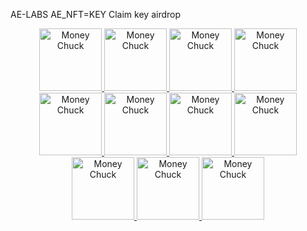 AE-LABS AE_NFT=KEY Claim key airdrop



<div align="center">
  <a href="https://">
    <img src="https://github.com/Saudari/MoneyChuck/blob/main/frontend/assets/placeholders/ae_moneychuck_01.jpg" alt="Money Chuck" width="100">
  </a>
 <a href="https://">
    <img src="https://github.com/Saudari/MoneyChuck/blob/main/frontend/assets/placeholders/ae_moneychuck_02.jpg" alt="Money Chuck" width="100">
  </a>
  <a href="https://">
    <img src="https://github.com/Saudari/MoneyChuck/blob/main/frontend/assets/placeholders/ae_moneychuck_03.jpg" alt="Money Chuck" width="100">
  </a>
  <a href="https://">
    <img src="https://github.com/Saudari/MoneyChuck/blob/main/frontend/assets/placeholders/ae_moneychuck_04.jpg" alt="Money Chuck" width="100">
  </a>
  <a href="https://">
    <img src="https://github.com/Saudari/MoneyChuck/blob/main/frontend/assets/placeholders/ae_moneychuck_05.jpg" alt="Money Chuck" width="100">
  </a>
  <a href="https://">
    <img src="https://github.com/Saudari/MoneyChuck/blob/main/frontend/assets/placeholders/ae_moneychuck_06.jpg" alt="Money Chuck" width="100">
  </a>
  <a href="https://">
    <img src="https://github.com/Saudari/MoneyChuck/blob/main/frontend/assets/placeholders/ae_moneychuck_07.jpg" alt="Money Chuck" width="100">
  </a>
  <a href="https://">
    <img src="https://github.com/Saudari/MoneyChuck/blob/main/frontend/assets/placeholders/ae_moneychuck_08.jpg" alt="Money Chuck" width="100">
  </a>
  <a href="https://">
    <img src="https://github.com/Saudari/MoneyChuck/blob/main/frontend/assets/placeholders/ae_moneychuck_09.jpg" alt="Money Chuck" width="100">
  </a>
  <a href="https://">
    <img src="https://github.com/Saudari/MoneyChuck/blob/main/frontend/assets/placeholders/ae_moneychuck_10.jpg" alt="Money Chuck" width="100">
  </a>
  <a href="https://">
    <img src="https://github.com/Saudari/MoneyChuck/blob/main/frontend/assets/placeholders/ae_moneychuck_11.jpg" alt="Money Chuck" width="100">
  </a>
</div>
